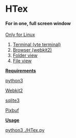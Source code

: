 # HTex

#### For in one, full screen window

<u>Only for Linux

1. Terminal (vte terminal)
2. Browser (webkit2)
3. Folder view
4. File view

**Requirements**

python3

Webkit2

sqlite3

Pixbuf

**Usage**

python3 ./HTex.py